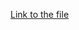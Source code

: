 [Link to the file](https://drive.google.com/file/d/1XNCzSp8pb2OmFFRCvwRa2m_EGLrE2-01/view?usp=drive_link)

